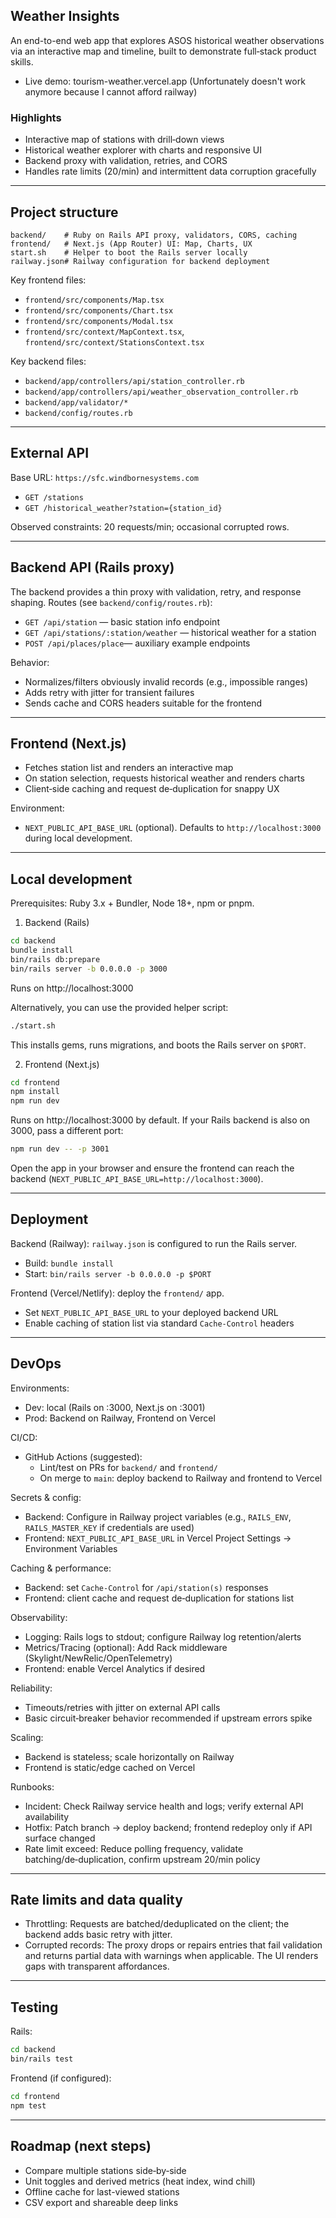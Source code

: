 ## Weather Insights

An end-to-end web app that explores ASOS historical weather observations via an interactive map and timeline, built to demonstrate full‑stack product skills.

- Live demo: tourism-weather.vercel.app (Unfortunately doesn't work anymore because I cannot afford railway)

### Highlights

- Interactive map of stations with drill‑down views
- Historical weather explorer with charts and responsive UI
- Backend proxy with validation, retries, and CORS
- Handles rate limits (20/min) and intermittent data corruption gracefully

---

## Project structure

```
backend/    # Ruby on Rails API proxy, validators, CORS, caching
frontend/   # Next.js (App Router) UI: Map, Charts, UX
start.sh    # Helper to boot the Rails server locally
railway.json# Railway configuration for backend deployment
```

Key frontend files:

- `frontend/src/components/Map.tsx`
- `frontend/src/components/Chart.tsx`
- `frontend/src/components/Modal.tsx`
- `frontend/src/context/MapContext.tsx`, `frontend/src/context/StationsContext.tsx`

Key backend files:

- `backend/app/controllers/api/station_controller.rb`
- `backend/app/controllers/api/weather_observation_controller.rb`
- `backend/app/validator/*`
- `backend/config/routes.rb`

---

## External API

Base URL: `https://sfc.windbornesystems.com`

- `GET /stations`
- `GET /historical_weather?station={station_id}`

Observed constraints: 20 requests/min; occasional corrupted rows.

---

## Backend API (Rails proxy)

The backend provides a thin proxy with validation, retry, and response shaping. Routes (see `backend/config/routes.rb`):

- `GET /api/station` — basic station info endpoint
- `GET /api/stations/:station/weather` — historical weather for a station
- `POST /api/places/place`— auxiliary example endpoints

Behavior:

- Normalizes/filters obviously invalid records (e.g., impossible ranges)
- Adds retry with jitter for transient failures
- Sends cache and CORS headers suitable for the frontend

---

## Frontend (Next.js)

- Fetches station list and renders an interactive map
- On station selection, requests historical weather and renders charts
- Client‑side caching and request de‑duplication for snappy UX

Environment:

- `NEXT_PUBLIC_API_BASE_URL` (optional). Defaults to `http://localhost:3000` during local development.

---

## Local development

Prerequisites: Ruby 3.x + Bundler, Node 18+, npm or pnpm.

1. Backend (Rails)

```bash
cd backend
bundle install
bin/rails db:prepare
bin/rails server -b 0.0.0.0 -p 3000
```

Runs on http://localhost:3000

Alternatively, you can use the provided helper script:

```bash
./start.sh
```

This installs gems, runs migrations, and boots the Rails server on `$PORT`.

2. Frontend (Next.js)

```bash
cd frontend
npm install
npm run dev
```

Runs on http://localhost:3000 by default. If your Rails backend is also on 3000, pass a different port:

```bash
npm run dev -- -p 3001
```

Open the app in your browser and ensure the frontend can reach the backend (`NEXT_PUBLIC_API_BASE_URL=http://localhost:3000`).

---

## Deployment

Backend (Railway): `railway.json` is configured to run the Rails server.

- Build: `bundle install`
- Start: `bin/rails server -b 0.0.0.0 -p $PORT`

Frontend (Vercel/Netlify): deploy the `frontend/` app.

- Set `NEXT_PUBLIC_API_BASE_URL` to your deployed backend URL
- Enable caching of station list via standard `Cache-Control` headers

---

## DevOps

Environments:

- Dev: local (Rails on :3000, Next.js on :3001)
- Prod: Backend on Railway, Frontend on Vercel

CI/CD:

- GitHub Actions (suggested):
  - Lint/test on PRs for `backend/` and `frontend/`
  - On merge to `main`: deploy backend to Railway and frontend to Vercel

Secrets & config:

- Backend: Configure in Railway project variables (e.g., `RAILS_ENV`, `RAILS_MASTER_KEY` if credentials are used)
- Frontend: `NEXT_PUBLIC_API_BASE_URL` in Vercel Project Settings → Environment Variables

Caching & performance:

- Backend: set `Cache-Control` for `/api/station(s)` responses
- Frontend: client cache and request de‑duplication for stations list

Observability:

- Logging: Rails logs to stdout; configure Railway log retention/alerts
- Metrics/Tracing (optional): Add Rack middleware (Skylight/NewRelic/OpenTelemetry)
- Frontend: enable Vercel Analytics if desired

Reliability:

- Timeouts/retries with jitter on external API calls
- Basic circuit‑breaker behavior recommended if upstream errors spike

Scaling:

- Backend is stateless; scale horizontally on Railway
- Frontend is static/edge cached on Vercel

Runbooks:

- Incident: Check Railway service health and logs; verify external API availability
- Hotfix: Patch branch → deploy backend; frontend redeploy only if API surface changed
- Rate limit exceed: Reduce polling frequency, validate batching/de‑duplication, confirm upstream 20/min policy

---

## Rate limits and data quality

- Throttling: Requests are batched/deduplicated on the client; the backend adds basic retry with jitter.
- Corrupted records: The proxy drops or repairs entries that fail validation and returns partial data with warnings when applicable. The UI renders gaps with transparent affordances.

---

## Testing

Rails:

```bash
cd backend
bin/rails test
```

Frontend (if configured):

```bash
cd frontend
npm test
```

---

## Roadmap (next steps)

- Compare multiple stations side‑by‑side
- Unit toggles and derived metrics (heat index, wind chill)
- Offline cache for last-viewed stations
- CSV export and shareable deep links
